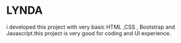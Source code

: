 # LYNDA
i developed this project with very basic HTML ,CSS , Bootstrap and Javascript.this project is very good for coding and UI experience. 
